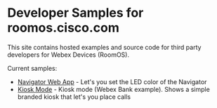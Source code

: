 # Developer Samples for roomos.cisco.com

This site contains hosted examples and source code for third party developers for Webex Devices (RoomOS).

Current samples:

* [Navigator Web App](./navigator/navigator-webapp/) - Let's you set the LED color of the Navigator
* [Kiosk Mode](./kiosk/example) - Kiosk mode (Webex Bank example). Shows a simple branded kiosk that let's you place calls
